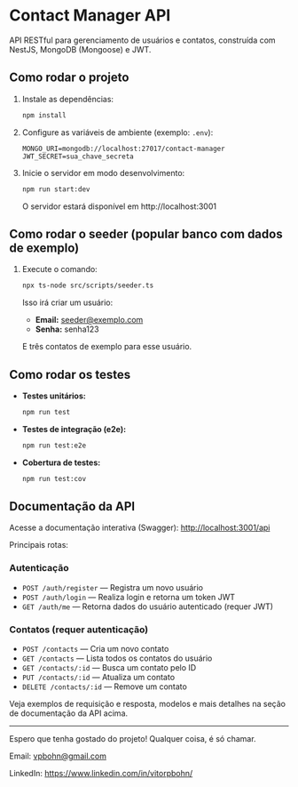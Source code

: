 # Contact Manager API

API RESTful para gerenciamento de usuários e contatos, construída com NestJS, MongoDB (Mongoose) e JWT.

## Como rodar o projeto

1. Instale as dependências:
   ```bash
   npm install
   ```
2. Configure as variáveis de ambiente (exemplo: `.env`):
   ```env
   MONGO_URI=mongodb://localhost:27017/contact-manager
   JWT_SECRET=sua_chave_secreta
   ```
3. Inicie o servidor em modo desenvolvimento:
   ```bash
   npm run start:dev
   ```
   O servidor estará disponível em http://localhost:3001

## Como rodar o seeder (popular banco com dados de exemplo)

1. Execute o comando:
   ```bash
   npx ts-node src/scripts/seeder.ts
   ```
   Isso irá criar um usuário:
   - **Email:** seeder@exemplo.com
   - **Senha:** senha123

   E três contatos de exemplo para esse usuário.

## Como rodar os testes

- **Testes unitários:**
  ```bash
  npm run test
  ```
- **Testes de integração (e2e):**
  ```bash
  npm run test:e2e
  ```
- **Cobertura de testes:**
  ```bash
  npm run test:cov
  ```

## Documentação da API

Acesse a documentação interativa (Swagger):
[http://localhost:3001/api](http://localhost:3001/api)

Principais rotas:

### Autenticação
- `POST /auth/register` — Registra um novo usuário
- `POST /auth/login` — Realiza login e retorna um token JWT
- `GET /auth/me` — Retorna dados do usuário autenticado (requer JWT)

### Contatos (requer autenticação)
- `POST /contacts` — Cria um novo contato
- `GET /contacts` — Lista todos os contatos do usuário
- `GET /contacts/:id` — Busca um contato pelo ID
- `PUT /contacts/:id` — Atualiza um contato
- `DELETE /contacts/:id` — Remove um contato

Veja exemplos de requisição e resposta, modelos e mais detalhes na seção de documentação da API acima.

---

Espero que tenha gostado do projeto! Qualquer coisa, é só chamar.

Email: vpbohn@gmail.com

LinkedIn: https://www.linkedin.com/in/vitorpbohn/
